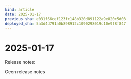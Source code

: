 ```yaml
---
kind: article
date: 2025-01-17
previous_sha: e031f66cef123fc148b320d891122a9e820c5d03
deployed_sha: 5a3d4d791a0b898912c1090298019c10e9f8f847
---
```


# 2025-01-17

Release notes:

Geen release notes
